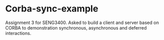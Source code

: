 # Corba-sync-example
Assignment 3 for SENG3400. Asked to build a client and server based on CORBA to demonstration synchronous, asynchronous and deferred interactions.
